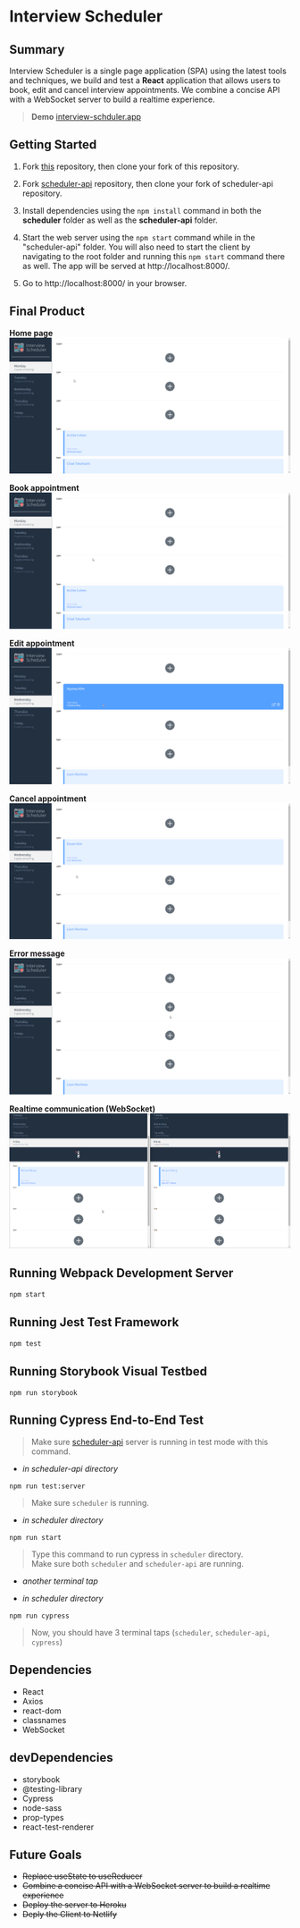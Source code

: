 # Interview Scheduler

## Summary

Interview Scheduler is a single page application (SPA)
using the latest tools and techniques, we build and test a **React** application that allows users to book, edit and cancel interview appointments. We combine a concise API with a WebSocket server to build a realtime experience.

> **Demo** [interview-schduler.app](https://interview-schduler-eavank.netlify.app/)

## Getting Started

1. Fork [this](https://github.com/EavanK/scheduler) repository, then clone your fork of this repository.

2. Fork [scheduler-api](https://github.com/EavanK/scheduler-api) repository, then clone your fork of scheduler-api repository.

3. Install dependencies using the `npm install` command in both the **scheduler** folder as well as the **scheduler-api** folder.

4. Start the web server using the `npm start` command while in the "scheduler-api" folder. You will also need to start the client by navigating to the root folder and running this `npm start` command there as well. The app will be served at http://localhost:8000/.

5. Go to http://localhost:8000/ in your browser.

## Final Product

**Home page**
![home_page](https://github.com/EavanK/scheduler/blob/master/docs/1_home_page.gif?raw=true)

**Book appointment**
![book_appointment](https://github.com/EavanK/scheduler/blob/master/docs/2_book_appointment.gif?raw=true)

**Edit appointment**
![edit_appointment](https://github.com/EavanK/scheduler/blob/master/docs/3_edit_appointment.gif?raw=true)

**Cancel appointment**
![cancel_appointment](https://github.com/EavanK/scheduler/blob/master/docs/4_cancel_appointment.gif?raw=true)

**Error message**
![error_message](https://github.com/EavanK/scheduler/blob/master/docs/5_error_message.gif?raw=true)

**Realtime communication (WebSocket)**
![realtime_communication](https://github.com/EavanK/scheduler/blob/master/docs/6_realtime_communication.gif?raw=true)

## Running Webpack Development Server

```
npm start
```

## Running Jest Test Framework

```
npm test
```

## Running Storybook Visual Testbed

```
npm run storybook
```

## Running Cypress End-to-End Test

> Make sure [scheduler-api](https://github.com/EavanK/scheduler-api) server is running in test mode with this command.

- _in scheduler-api directory_

```
npm run test:server
```

> Make sure `scheduler` is running.

- _in scheduler directory_

```
npm run start
```

> Type this command to run cypress in `scheduler` directory.
> <br/> Make sure both `scheduler` and `scheduler-api` are running.

- _another terminal tap_

- _in scheduler directory_

```
npm run cypress
```

> Now, you should have 3 terminal taps (`scheduler`, `scheduler-api`, `cypress`)

## Dependencies

- React
- Axios
- react-dom
- classnames
- WebSocket

## devDependencies

- storybook
- @testing-library
- Cypress
- node-sass
- prop-types
- react-test-renderer

## Future Goals

- ~~Replace useState to useReducer~~
- ~~Combine a concise API with a WebSocket server to build a realtime experience~~
- ~~Deploy the server to Heroku~~
- ~~Deply the Client to Netlify~~
